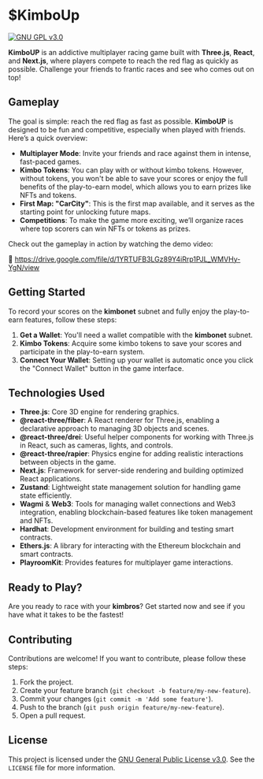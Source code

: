 # $KimboUp

[![GNU GPL v3.0](https://img.shields.io/badge/licence-GNU%20GPL%20v3.0-blue)](https://github.com/dalil01/KimboUp/blob/main/LICENCE)

**KimboUP** is an addictive multiplayer racing game built with **Three.js**, **React**, and **Next.js**, where players compete to reach the red flag as quickly as possible. Challenge your friends to frantic races and see who comes out on top!

## Gameplay

The goal is simple: reach the red flag as fast as possible. **KimboUP** is designed to be fun and competitive, especially when played with friends. Here’s a quick overview:

- **Multiplayer Mode**: Invite your friends and race against them in intense, fast-paced games.
- **Kimbo Tokens**: You can play with or without kimbo tokens. However, without tokens, you won't be able to save your scores or enjoy the full benefits of the play-to-earn model, which allows you to earn prizes like NFTs and tokens.
- **First Map: "CarCity"**: This is the first map available, and it serves as the starting point for unlocking future maps.
- **Competitions**: To make the game more exciting, we’ll organize races where top scorers can win NFTs or tokens as prizes.

Check out the gameplay in action by watching the demo video:

🔗 https://drive.google.com/file/d/1YRTUFB3LGz89Y4iRrp1PJL_WMVHy-YgN/view

## Getting Started

To record your scores on the **kimbonet** subnet and fully enjoy the play-to-earn features, follow these steps:

1. **Get a Wallet**: You'll need a wallet compatible with the **kimbonet** subnet.
2. **Kimbo Tokens**: Acquire some kimbo tokens to save your scores and participate in the play-to-earn system.
3. **Connect Your Wallet**: Setting up your wallet is automatic once you click the "Connect Wallet" button in the game interface.

## Technologies Used

- **Three.js**: Core 3D engine for rendering graphics.
- **@react-three/fiber**: A React renderer for Three.js, enabling a declarative approach to managing 3D objects and scenes.
- **@react-three/drei**: Useful helper components for working with Three.js in React, such as cameras, lights, and controls.
- **@react-three/rapier**: Physics engine for adding realistic interactions between objects in the game.
- **Next.js**: Framework for server-side rendering and building optimized React applications.
- **Zustand**: Lightweight state management solution for handling game state efficiently.
- **Wagmi** & **Web3**: Tools for managing wallet connections and Web3 integration, enabling blockchain-based features like token management and NFTs.
- **Hardhat**: Development environment for building and testing smart contracts.
- **Ethers.js**: A library for interacting with the Ethereum blockchain and smart contracts.
- **PlayroomKit**: Provides features for multiplayer game interactions.

## Ready to Play?

Are you ready to race with your **kimbros**? Get started now and see if you have what it takes to be the fastest!

## Contributing

Contributions are welcome! If you want to contribute, please follow these steps:

1. Fork the project.
2. Create your feature branch (`git checkout -b feature/my-new-feature`).
3. Commit your changes (`git commit -m 'Add some feature'`).
4. Push to the branch (`git push origin feature/my-new-feature`).
5. Open a pull request.

## License

This project is licensed under the [GNU General Public License v3.0](https://www.gnu.org/licenses/gpl-3.0.html). See the `LICENSE` file for more information.

